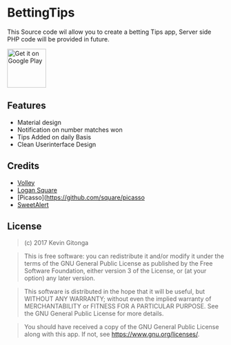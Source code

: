 # BettingTips
This Source code wil allow you to create a betting Tips app, Server side PHP code will be provided in future.


<a href='https://play.google.com/store/apps/details?id=ke.co.ipandasoft.betintips&pcampaignid=MKT-Other-global-all-co-prtnr-py-PartBadge-Mar2515-1'><img alt='Get it on Google Play' src='https://play.google.com/intl/en_us/badges/images/generic/en_badge_web_generic.png' height=90px/></a>

## Features
- Material design
- Notification on number matches won
- Tips Added on daily Basis
- Clean Userinterface Design

## Credits

* [Volley](https://github.com/mcxiaoke/android-volley)
* [Logan Square](https://github.com/bluelinelabs/LoganSquare)
* [Picasso](https://github.com/square/picasso
* [SweetAlert](https://github.com/pedant/sweet-alert-dialog)




## License

>(c) 2017 Kevin Gitonga 

>This is free software: you can redistribute it and/or modify it under the terms of the GNU General Public License as published by the Free Software Foundation, either version 3 of the License, or (at your option) any later version. 

>This software is distributed in the hope that it will be useful, but WITHOUT ANY WARRANTY; without even the implied warranty of MERCHANTABILITY or FITNESS FOR A PARTICULAR PURPOSE. See the GNU General Public License for more details. 

>You should have received a copy of the GNU General Public License along with this app. If not, see <https://www.gnu.org/licenses/>.
